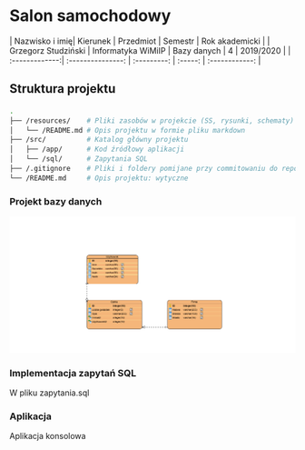 # Salon samochodowy

| Nazwisko i imię| Kierunek          | Przedmiot   | Semestr | Rok akademicki |
| Grzegorz Studziński   | Informatyka WiMiIP | Bazy danych | 4		 | 2019/2020      |
| :-------------:| :---------------: | :---------: | :-----: | :------------: |

## Struktura projektu
```bash
.
├── /resources/    # Pliki zasobów w projekcie (SS, rysunki, schematy)
│   └── /README.md # Opis projektu w formie pliku markdown
├── /src/          # Katalog główny projektu
│   ├── /app/      # Kod źródłowy aplikacji
│   └── /sql/      # Zapytania SQL
├── /.gitignore    # Pliki i foldery pomijane przy commitowaniu do repozytorium
└── /README.md     # Opis projektu: wytyczne
```
### Projekt bazy danych

<img src="/resources/bazadanychplik.png">

### Implementacja zapytań SQL
W pliku zapytania.sql

### Aplikacja
Aplikacja konsolowa
